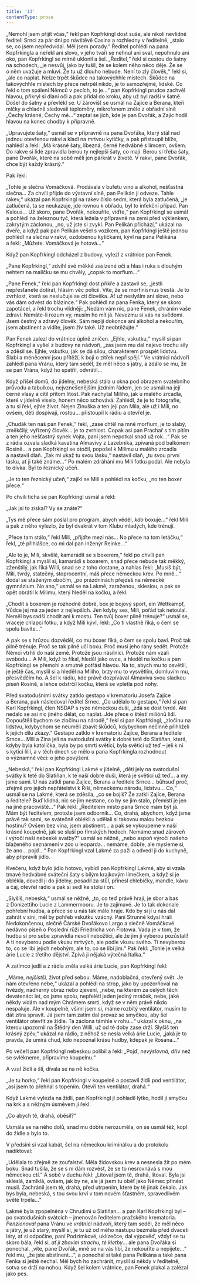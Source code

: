 ```yaml
---
title: '13'
contentType: prose
---
```


„Nemohl jsem přijít včas,“ řekl pan Kopfrkingl dost suše, ale nikoli nevlídně řediteli Srnci za pár dní po návštěvě Casina a rozhledny v ředitelně, „stalo se, co jsem nepředvídal. Měl jsem porady.“ Ředitel pohlédl na pana Kopfrkingla a neřekl ani slovo, v jeho tváři se nehnul ani sval, nepohnulo ani oko, pan Kopfrkingl se mírně uklonil a šel. „Ředitel,“ řekl si cestou do šatny na schodech, „je nesvůj, jako by tušil, že se kolem něho něco děje. Že se o něm uvažuje a mluví. Že tu už dlouho nebude. Není to zlý člověk,“ řekl si, „ale co naplat. Nelze trpět škůdce na takovýchhle místech. Škůdce na takovýchhle místech by přece netrpěl nikdo, je to samozřejmé, lidské. Co řekl o tom spálení Němců v pecích, to je…“ pan Kopfrkingl prudce zachvěl hlavou, přikryl si dlaní oči a pak přidal do kroku, aby už byl radši v šatně. Došel do šatny a převlékl se. U žárovišť se usmál na Zajíce a Berana, kteří mlčky a chladně sledovali teploměry, mikrofonem znělo z obřadní síně „Čechy krásné, Čechy mé…“ zeptal se jich, kde je pan Dvořák, a Zajíc hodil hlavou na konec chodby k přípravně.

„Upravujete šaty,“ usmál se v přípravně na pana Dvořáka, který stál nad jednou otevřenou rakví a kladl na mrtvou kytičky, a pak přistoupil blíže, nahlédl a řekl: „Má krásné šaty, líbezná, černé hedvábné s límcem, ovšem. Do rakve si lidé zpravidla berou ty nejlepší šaty, co mají. Berou si třeba šaty, pane Dvořák, které na sobě měli jen párkrát v životě. V rakvi, pane Dvořák, chce být každý krásný.“

Pak řekl:

„Tohle je slečna Vomáčková. Prodávala v bufetu víno a alkohol, nešťastná slečna… Za chvíli přijde do výstavní síně, pan Pelikán ji odveze. Tahle rakev,“ ukázal pan Kopfrkingl na rakev číslo sedm, která byla zatlučená, „je zatlučená, ta se neukazuje, jde rovnou k obřadu, byl to infekční případ. Pan Kalous… Už skoro, pane Dvořák, nekouříte, viďte,“ pan Kopfrkingl se usmál a pohlédl na železnou tyč, která ležela v přípravně na zemi před výklenkem, zakrytým záclonou, „no, už jste si zvykl. Pan Pelikán přichází,“ ukázal na dveře, a když pak pan Pelikán vešel s vozíkem, pan Kopfrkingl ještě jednou pohlédl na slečnu v rakvi, ozdobenou kytičkami, kývl na pana Pelikána a řekl: „Můžete. Vomáčková je hotová…“

Když pan Kopfrkingl odcházel z budovy, vylezl z vrátnice pan Fenek.

„Pane Kopfrkingl,“ zdvihl své měkké zaslzené oči a hlas i ruka s dlouhým nehtem na malíčku se mu chvěly, „copak to morfium…“

„Pane Fenek,“ řekl pan Kopfrkingl dost příkře a zastavil se, „jestli nepřestanete dotírat, hlásím věc policii. Víte, že se morfinismus trestá. Je to zvrhlost, která se neslučuje se ctí člověka. Ať už neslyším ani slovo, nebo vás dám odvést do blázince.“ Pak pohlédl na pana Fenka, který se skoro zapotácel, a řekl trochu vlídněji: „Nedám vám nic, pane Fenek, chráním vaše zdraví. Nemáte-li rozum vy, musím ho mít já. Nevezmu si vás na svědomí. Jsem čestný a zdravý člověk. Sám nepiji dokonce ani alkohol a nekouřím, jsem abstinent a vidíte, jsem živ také. Už neobtěžujte.“

Pan Fenek zalezl do vrátnice úplně zničen. „Ejhle, vskutku,“ myslil si pan Kopfrkingl a vyšel z budovy na nádvoří, „zas jsem mu dal najevo trochu síly a zděsil se. Ejhle, vskutku, jak se dá silou, charakterem prospět lidstvu. Slabí a méněcenní jsou přítěží, k boji o zítřek nepřispějí.“ Ve vrátnici nádvoří zahlédl pana Vránu, který tam seděl, že měl něco s játry, a zdálo se mu, že se pan Vrána, když ho spatřil, odvrátil…

Když přišel domů, do jídelny, nebeská stála u okna pod obrazem svatebního průvodu a tabulkou, nejvznešenějším jízdním řádem, jen se usmál na její černé vlasy a cítil přitom lítost. Pak nachytal Miliho, jak u malého zrcadla, které v jídelně viselo, honem něco schovává. Zahlédl, že je to fotografie, a tu si řekl, ejhle život. Nejen Zinuška a ten její pan Míla, ale už i Mili, no ovšem, děti dospívají, rostou… přistoupil k rádiu a otevřel je.

„Chudák ten náš pan Fenek,“ řekl, „zase chtěl na mně morfium, je to slabý, změkčilý, vyřízený člověk… je to zvrhlost. Copak asi pan Prachař s tím pitím a ten jeho nešťastný synek Vojta, paní jsem nepotkal snad už rok…“ Pak se z rádia ozvala sladká kavatina Almavivy z Lazebníka, zpívaná pod balkónem Rosině… a pan Kopfrkingl se otočil, popošel k Milimu u malého zrcadla a nastavil dlaň. „Tak mi ukaž tu svou lásku,“ nastavil dlaň, „tu svou první lásku, ať ji také známe…“ Po malém zdráhání mu Mili fotku podal. Ale nebyla to dívka. Byl to řeznický učeň.

„Je to ten řeznický učeň,“ zajíkl se Mili a pohlédl na kočku, „no ten boxer přece.“

Po chvíli ticha se pan Kopfrkingl usmál a řekl:

„Jak jsi to získal? Vy se znáte?“

„Tys mě přece sám poslal pro program, abych věděl, _kdo_ boxuje…“ řekl Mili a pak z něho vylezlo, že byl dvakrát v tom Klubu mladých, kde trénují.

„Přece tam stálo,“ řekl Mili, „přijďte mezi nás… No přece na tom letáčku,“ řekl, „té přihlášce, co mi dal pan inženýr Reinke…“

„Ale to je, Mili, skvělé, kamarádit se s boxerem,“ řekl po chvíli pan Kopfrkingl a myslil si, kamarádí s boxerem, snad přece nebude tak měkký, zženštilý, jak říká Willi, snad se z toho dostane, a nahlas řekl: „Musíš být, Mili, tvrdý, statečný, stoprocentní, máš přece německou krev. Po mně…“ dodal se staženým obočím, „po prázdninách přejdeš na německé gymnázium. No ano,“ usmál se na Lakmé, zaraženou, skleslou, a pak se opět obrátil k Milimu, který hleděl na kočku, a řekl:

„Chodit s boxerem je rozhodně dobré, box je bojový sport, ein Wettkampf, Vůdce jej má za jeden z nejlepších. Jen kdyby ses, Mili, pořád tak netoulal. Neměl bys radši chodit ani k mostu. Ten tvůj boxer pilně trénuje?“ usmál se, vraceje chlapci fotku, a když Mili kývl, řekl: „Co ti vlastně říká, o čem se spolu bavíte…“

A pak se s hrůzou dozvěděl, co mu boxer říká, o čem se spolu baví. Proč tak pilně trénuje. Proč se tak pilně učí boxu. Proč musí jeho rány sedět. Protože Němci vtrhli do naší země. Protože jsou násilníci. Protože nám vzali svobodu… A Mili, když to říkal, hleděl jako ovce, a hleděl na kočku a pan Kopfrkingl se přemohl a smutně potřásl hlavou. Na to, abych mu to osvětlil, je ještě čas, myslil si a hleděl na Miliho, brzy mu to vysvětlím, domluvím mu, přesvědčím ho. A šel k rádiu, kde právě dozpívával Almaviva svou sladkou píseň Rosině, a lehce odstrčil kočku, která se vpletla pod nohy.

  

Před svatodušními svátky zatklo gestapo v krematoriu Josefa Zajíce a Berana, pak následoval ředitel Srnec. „Co udělalo to gestapo,“ řekl si pan Karl Kopfrkingl, člen NSDAP s ryze německou duší, „zdá se dost tvrdé. Ale nedalo se asi nic jiného dělat, co naplat. Jde přece o štěstí miliónů lidí. Dopouštěli bychom se zločinu na národě,“ řekl si pan Kopfrkingl, „zločinu na lidstvu, kdybychom se neuměli zbavit škůdců, kdybychom nečinně přihlíželi k jejich dílu zkázy.“ Gestapo zatklo v krematoriu Zajíce, Berana a ředitele Srnce… Mili a Zina jeli na svatodušní svátky k dobré tetě do Slatiňan, která, kdyby byla katolička, byla by po smrti světicí, byla světicí už teď – jeli k ní s kyticí lilií, a v těch dnech se mělo u pana Kopfrkingla rozhodnout o významné věci: o jeho povýšení.

„Nebeská,“ řekl pan Kopfrkingl Lakmé v jídelně, „děti jely na svatodušní svátky k tetě do Slatiňan, k té naší dobré duši, která je světicí už teď… a my jsme sami. U nás zatkli pana Zajíce, Berana a ředitele Srnce… bůhsuď proč, zřejmě pro jejich nepřátelství k Říši, německému národu, lidstvu… Co,“ usmál se na Lakmé, která se zděsila, „co se bojíš? Že zatkli Zajíce, Berana a ředitele? Buď klidná, nic se jim nestane, co by se jim stalo, přemístí je jen na jiné pracoviště…“ Pak řekl: „Ředitelem místo pana Srnce mám být já. Mám být ředitelem, protože jsem odborník… Co, drahá, abychom, když jsme právě tak sami, se svátečně oblékli a udělali si takovou malou hezkou hostinu? Ovšem bez vína, jsem abstinent… a pak se vykoupeme v naší krásné koupelně, jak se sluší po římských hodech. Nemáme snad zároveň i výročí naší nebeské svatby?“ usmál se něžně, „nebo aspoň výročí našeho blaženého seznámení v zoo u leoparda… nemáme, dobře, ale mysleme si, že ano… pojď…“ Pan Kopfrkingl vzal Lakmé za paži a odvedl ji do kuchyně, aby připravili jídlo.

Kvečeru, když bylo jídlo hotovo, vybídl pan Kopfrkingl Lakmé, aby si vzala tmavé hedvábné sváteční šaty s bílým krajkovým límečkem, a když si je oblékla, dovedl ji do jídelny, posadil za stůl, přinesl chlebíčky, mandle, kávu a čaj, otevřel rádio a pak si sedl ke stolu i on.

„Slyšíš, nebeská,“ usmál se něžně, „to, co teď právě hrají, je sbor a bas z Donizettiho Lucie z Lammermooru. Je to zajímavé. Je to tak dokonale pohřební hudba, a přece se u nás tak málo hraje. Kdo by si ji u nás dal zahrát v síni, měl by pohřeb vskutku vzácný. Paní Strunné kdysi hráli Nedokončenou, slečně Čárské Dvořákovo Largo a slečně Vomáčkové nedávno píseň o Poslední růži Friedricha von Flotowa. Vada je v tom, že hudbu si pro sebe zpravidla nevolí nebožtíci, ale že jim ji vyberou pozůstalí! A ti nevyberou podle vkusu mrtvých, ale podle vkusu svého. Ti nevyberou to, co se líbí jejich nebohým, ale to, co se líbí jim.“ Pak řekl: „Tohle je velká árie Lucie z třetího dějství. Zpívá ji nějaká výtečná Italka.“

A zatímco jedli a z rádia zněla velká árie Lucie, pan Kopfrkingl řekl:

„Máme, _nejčistší,_ život před sebou. Máme, nadoblačná, otevřený svět. Je nám otevřeno nebe,“ ukázal a pohlédl na strop, jako by upozorňoval na hvězdy, nádherný obraz nebo zjevení, „nebe, na kterém za celých těch devatenáct let, co jsme spolu, nepřelétl jeden jediný mráček, nebe, jaké někdy vídám nad mým Chrámem smrti, když se v něm právě nikdo nespaluje. Ale v koupelně, všiml jsem si, máme rozbitý ventilátor, musím to dát zítra spravit. Já jsem tam zatím dal provaz se smyčkou, aby šel ventilátor otevřít ze židle. Ta záclona támhle v rohu…“ ukázal k oknu, „na kterou upozornil na Štědrý den Willi, už od té doby zase drží. Slyšíš ten krásný zpěv,“ ukázal na rádio, z něhož se nesla velká árie Lucie, „jaká je to pravda, že umírá chud, kdo nepoznal krásu hudby, kdepak je Rosana…“

Po večeři pan Kopfrkingl nebeskou políbil a řekl: „Pojď, _nevýslovná,_ dřív než se svlékneme, připravíme koupelnu.“

A vzal židli a šli, dívala se na ně kočka.

„Je tu horko,“ řekl pan Kopfrkingl v koupelně a postavil židli pod ventilátor, „asi jsem to přehnal s topením. Otevři ten ventilátor, drahá.“

Když Lakmé vylezla na židli, pan Kopfrkingl jí pohladil lýtko, hodil jí smyčku na krk a s něžným úsměvem jí řekl:

„Co abych tě, drahá, oběsil?“

Usmála se na něho dolů, snad mu dobře nerozuměla, on se usmál též, kopl do židle a bylo to.

V předsíni si vzal kabát, šel na německou kriminálku a do protokolu nadiktoval:

„Udělala to zřejmě ze zoufalství. Měla židovskou krev a nesnesla žít po mém boku. Snad tušila, že se s ní dám rozvést, že se to nesrovnává s mou německou ctí.“ A sobě v duchu řekl: „Litoval jsem tě, drahá, litoval. Byla jsi skleslá, zamlklá, ovšem, jak by ne, ale já jsem tu oběť jako Němec přinést musil. Zachránil jsem tě, drahá, před utrpením, které by tě jinak čekalo. Jak bys byla, nebeská, s tou svou krví v tom novém šťastném, spravedlivém světě trpěla…“

Lakmé byla zpopelněna v Chrudimi u Slatiňan… a pan Karl Kopfrkingl byl – po svatodušních svátcích – jmenován ředitelem pražského krematoria. _Penzionoval_ pana Vránu ve _vrátnici_ nádvoří, který tam seděl, že měl něco s játry, je už starý, myslil si, je tu už od mého nástupu bezmála před dvaceti léty, ať si odpočine, paní Podzimkové, uklízečce, dal výpověď, vždyť se tu skoro bála, řekl si, _ať ji zbavím strachu, té kletby_… ale pana Dvořáka si ponechal, „víte, pane Dvořák, mně se na vás líbí, že nekouříte a nepijete…“ řekl mu, „že jste abstinent…“, a ponechal si také pana Pelikána a také pana Fenka si ještě nechal. Měl bych ho zachránit, myslil si někdy v ředitelně, sotva se drží na nohou. Když šel kolem vrátnice, pan Fenek plakal a zalézal jako pes.
